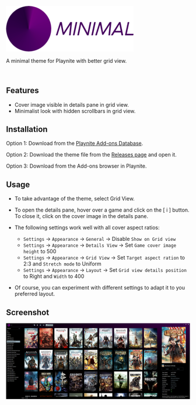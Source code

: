 <img src="https://raw.githubusercontent.com/Kelinya/Minimal/main/images/logo.png" width="350">

<br />

A minimal theme for Playnite with better grid view.

<br />

## Features
- Cover image visible in details pane in grid view.
- Minimalist look with hidden scrollbars in grid view.

## Installation
Option 1: Download from the [Playnite Add-ons Database](https://playnite.link/addons.html#Minimal_01b9013c-0777-46ba-a09e-035bd66a79e2).

Option 2: Download the theme file from the [Releases page](https://github.com/Kelinya/Minimal/releases/latest) and open it.

Option 3: Download from the Add-ons browser in Playnite.

## Usage
- To take advantage of the theme, select Grid View.
- To open the details pane, hover over a game and click on the [ i ] button. To close it, click on the cover image in the details pane.
- The following settings work well with all cover aspect ratios:

  - `Settings` -> `Appearance` -> `General` -> Disable `Show on Grid view`
  - `Settings` -> `Appearance` -> `Details View` -> Set `Game cover image height` to 500
  - `Settings` -> `Appearance` -> `Grid View` -> Set `Target aspect ration` to 2:3 and `Stretch mode` to Uniform
  - `Settings` -> `Appearance` -> `Layout` -> Set `Grid view details position` to Right and `Width` to 400

- Of course, you can experiment with different settings to adapt it to you preferred layout.

## Screenshot
![Screenshot](https://raw.githubusercontent.com/Kelinya/Minimal/master/images/screenshot.png)
